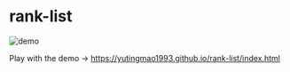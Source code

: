 # rank-list

![demo](https://yutingmao1993.github.io/rank-list/img/preview.png)

Play with the demo -> https://yutingmao1993.github.io/rank-list/index.html
